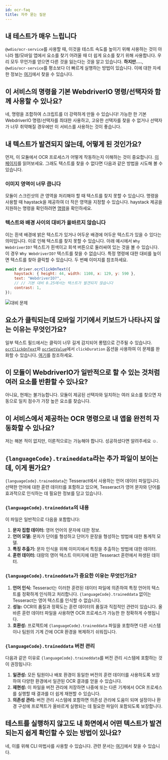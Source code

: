 ```yaml
---
id: ocr-faq
title: 자주 묻는 질문
---
```


## 내 테스트가 매우 느립니다

`@wdio/ocr-service`를 사용할 때, 이것을 테스트 속도를 높이기 위해 사용하는 것이 아니라 웹/모바일 앱에서 요소를 찾기 어려울 때 더 쉽게 요소를 찾기 위해 사용합니다. 우리 모두 무언가를 얻으면 다른 것을 잃는다는 것을 알고 있습니다. **하지만....**, `@wdio/ocr-service`를 평소보다 더 빠르게 실행하는 방법이 있습니다. 이에 대한 자세한 정보는 [여기](./more-test-optimization)에서 찾을 수 있습니다.

## 이 서비스의 명령을 기본 WebdriverIO 명령/선택자와 함께 사용할 수 있나요?

네, 명령을 조합하여 스크립트를 더 강력하게 만들 수 있습니다! 가능한 한 기본 WebdriverIO 명령/선택자를 최대한 사용하고, 고유한 선택자를 찾을 수 없거나 선택자가 너무 취약해질 경우에만 이 서비스를 사용하는 것이 좋습니다.

## 내 텍스트가 발견되지 않는데, 어떻게 된 것인가요?

먼저, 이 모듈에서 OCR 프로세스가 어떻게 작동하는지 이해하는 것이 중요합니다. [이 페이지](./ocr-testing)를 읽어보세요. 그래도 텍스트를 찾을 수 없다면 다음과 같은 방법을 시도해 볼 수 있습니다.

### 이미지 영역이 너무 큽니다

모듈이 스크린샷의 큰 영역을 처리해야 할 때 텍스트를 찾지 못할 수 있습니다. 명령을 사용할 때 haystack을 제공하여 더 작은 영역을 지정할 수 있습니다. haystack 제공을 지원하는 명령을 확인하려면 [명령](./ocr-click-on-text)을 확인하세요.

### 텍스트와 배경 사이의 대비가 올바르지 않습니다

이는 흰색 배경에 밝은 텍스트가 있거나 어두운 배경에 어두운 텍스트가 있을 수 있다는 의미입니다. 이로 인해 텍스트를 찾지 못할 수 있습니다. 아래 예시에서 `Why WebdriverIO?` 텍스트가 흰색이고 회색 버튼으로 둘러싸여 있는 것을 볼 수 있습니다. 이 경우 `Why WebdriverIO?` 텍스트를 찾을 수 없습니다. 특정 명령에 대한 대비를 높이면 텍스트를 찾아 클릭할 수 있습니다. 두 번째 이미지를 참조하세요.

```js
await driver.ocrClickOnText({
    haystack: { height: 44, width: 1108, x: 129, y: 590 },
    text: "WebdriverIO?",
    // // 기본 대비 0.25에서는 텍스트가 발견되지 않습니다
    contrast: 1,
});
```

![대비 문제](/img/ocr/increased-contrast.jpg)

## 요소가 클릭되는데 모바일 기기에서 키보드가 나타나지 않는 이유는 무엇인가요?

일부 텍스트 필드에서는 클릭이 너무 길게 감지되어 롱탭으로 간주될 수 있습니다. [`ocrClickOnText`](./ocr-click-on-text)와 [`ocrSetValue`](./ocr-set-value)에서 `clickDuration` 옵션을 사용하여 이 문제를 완화할 수 있습니다. [여기](./ocr-click-on-text#options)를 참조하세요.

## 이 모듈이 WebdriverIO가 일반적으로 할 수 있는 것처럼 여러 요소를 반환할 수 있나요?

아니요, 현재는 불가능합니다. 모듈이 제공된 선택자와 일치하는 여러 요소를 찾으면 자동으로 일치 점수가 가장 높은 요소를 찾습니다.

## 이 서비스에서 제공하는 OCR 명령으로 내 앱을 완전히 자동화할 수 있나요?

저는 해본 적이 없지만, 이론적으로는 가능해야 합니다. 성공하셨다면 알려주세요 ☺️.

## `{languageCode}.traineddata`라는 추가 파일이 보이는데, 이게 뭔가요?

`{languageCode}.traineddata`는 Tesseract에서 사용하는 언어 데이터 파일입니다. 선택한 언어에 대한 훈련 데이터를 포함하고 있으며, Tesseract가 영어 문자와 단어를 효과적으로 인식하는 데 필요한 정보를 담고 있습니다.

### `{languageCode}.traineddata`의 내용

이 파일은 일반적으로 다음을 포함합니다:

1. **문자 집합 데이터:** 영어 언어의 문자에 대한 정보.
1. **언어 모델:** 문자가 단어를 형성하고 단어가 문장을 형성하는 방법에 대한 통계적 모델.
1. **특징 추출기:** 문자 인식을 위해 이미지에서 특징을 추출하는 방법에 대한 데이터.
1. **훈련 데이터:** 대량의 영어 텍스트 이미지에 대한 Tesseract 훈련에서 파생된 데이터.

### `{languageCode}.traineddata`가 중요한 이유는 무엇인가요?

1. **언어 인식:** Tesseract는 이러한 훈련된 데이터 파일에 의존하여 특정 언어의 텍스트를 정확하게 인식하고 처리합니다. `{languageCode}.traineddata` 없이는 Tesseract는 영어 텍스트를 인식할 수 없습니다.
1. **성능:** OCR의 품질과 정확도는 훈련 데이터의 품질과 직접적인 관련이 있습니다. 올바른 훈련 데이터 파일을 사용하면 OCR 프로세스가 가능한 한 정확하게 수행됩니다.
1. **호환성:** 프로젝트에 `{languageCode}.traineddata` 파일을 포함하면 다른 시스템이나 팀원의 기계 간에 OCR 환경을 복제하기 쉬워집니다.

### `{languageCode}.traineddata` 버전 관리

다음과 같은 이유로 `{languageCode}.traineddata`를 버전 관리 시스템에 포함하는 것이 권장됩니다:

1. **일관성:** 모든 팀원이나 배포 환경이 동일한 버전의 훈련 데이터를 사용하도록 보장하여 다양한 환경에서 일관된 OCR 결과를 얻을 수 있습니다.
1. **재현성:** 이 파일을 버전 관리에 저장하면 나중에 또는 다른 기계에서 OCR 프로세스를 실행할 때 결과를 더 쉽게 재현할 수 있습니다.
1. **의존성 관리:** 버전 관리 시스템에 포함하면 의존성 관리에 도움이 되며 설정이나 환경 구성에 프로젝트가 올바르게 실행되는 데 필요한 파일이 포함되도록 보장합니다.

## 테스트를 실행하지 않고도 내 화면에서 어떤 텍스트가 발견되는지 쉽게 확인할 수 있는 방법이 있나요?

네, 이를 위해 CLI 마법사를 사용할 수 있습니다. 관련 문서는 [여기](./cli-wizard)에서 찾을 수 있습니다.